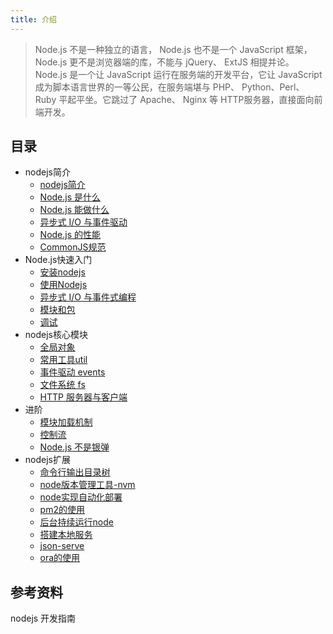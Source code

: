 ```yaml
---
title: 介绍
---
```


> Node.js 不是一种独立的语言， Node.js 也不是一个 JavaScript 框架，Node.js 更不是浏览器端的库，不能与 jQuery、 ExtJS 相提并论。 Node.js 是一个让 JavaScript 运行在服务端的开发平台，它让 JavaScript 成为脚本语言世界的一等公民，在服务端堪与 PHP、 Python、Perl、 Ruby 平起平坐。它跳过了 Apache、 Nginx 等 HTTP服务器，直接面向前端开发。

## 目录

- nodejs简介
  - [nodejs简介](./nodejs-note-00.md)
  - [Node.js 是什么](./nodejs-note-14.md)
  - [Node.js 能做什么](./nodejs-note-15.md)
  - [异步式 I/O 与事件驱动](./nodejs-note-16.md)
  - [Node.js 的性能](./nodejs-note-17.md)
  - [CommonJS规范](./nodejs-note-18.md)
- Node.js快速入门
  - [安装nodejs](./nodejs-note-26.md)
  - [使用Nodejs ](./nodejs-note-19.md)
  - [异步式 I/O 与事件式编程](./nodejs-note-20.md)
  - [ 模块和包](./nodejs-note-21.md)
  - [调试](./nodejs-note-22.md)
- nodejs核心模块
  - [全局对象](./nodejs-note-09.md)
  - [常用工具util](./nodejs-note-10.md)
  - [事件驱动 events](./nodejs-note-11.md)
  - [文件系统 fs](./nodejs-note-12.md)
  - [HTTP 服务器与客户端](./nodejs-note-13.md)
- 进阶
  - [模块加载机制](./nodejs-note-23.md)
  - [控制流](./nodejs-note-24.md)
  - [Node.js 不是银弹](./nodejs-note-25.md)
- nodejs扩展
  - [命令行输出目录树](./nodejs-note-01.md)
  - [node版本管理工具-nvm](./nodejs-note-02.md)
  - [node实现自动化部署](./nodejs-note-03.md)
  - [pm2的使用](./nodejs-note-04.md)
  - [后台持续运行node](./nodejs-note-05.md)
  - [搭建本地服务](./nodejs-note-06.md)
  - [json-serve](./nodejs-note-07.md)
  - [ora的使用](./nodejs-note-08.md)

## 参考资料  

nodejs 开发指南



